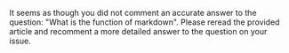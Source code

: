 It seems as though you did not comment an accurate answer to the question: "What is the function of markdown". Please reread the provided article and recomment
a more detailed answer to the question on your issue. 
